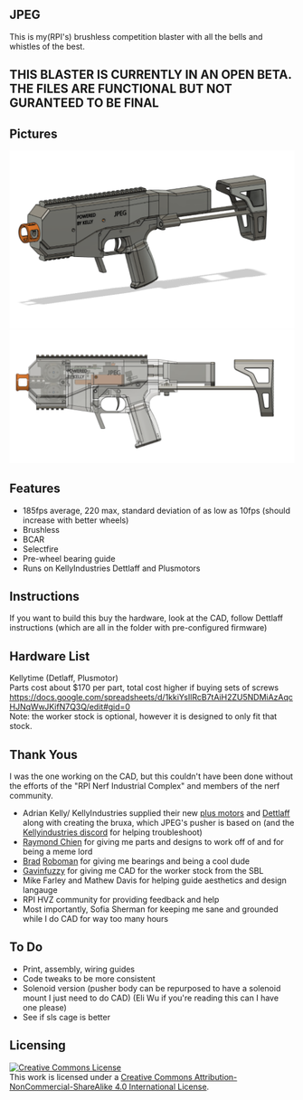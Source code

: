 ## JPEG
This is my(RPI's) brushless competition blaster with all the bells and whistles of the best.

## THIS BLASTER IS CURRENTLY IN AN OPEN BETA. THE FILES ARE FUNCTIONAL BUT NOT GURANTEED TO BE FINAL

## Pictures
<img src="JPEG.png">
<img src="JPEGClear.png">

## Features

- 185fps average, 220 max, standard deviation of as low as 10fps (should increase with better wheels)
- Brushless
- BCAR
- Selectfire
- Pre-wheel bearing guide
- Runs on KellyIndustries Dettlaff and Plusmotors

## Instructions
If you want to build this buy the hardware, look at the CAD, follow Dettlaff instructions (which are all in the folder with pre-configured firmware)

## Hardware List
Kellytime (Detlaff, Plusmotor)  
Parts cost about $170 per part, total cost higher if buying sets of screws  
https://docs.google.com/spreadsheets/d/1kkiYsIlRcB7tAiH2ZU5NDMiAzAqcHJNqWwJKifN7Q3Q/edit#gid=0  
Note: the worker stock is optional, however it is designed to only fit that stock.

## Thank Yous
I was the one working on the CAD, but this couldn't have been done without the efforts of the "RPI Nerf Industrial Complex" and members of the nerf community.
- Adrian Kelly/ KellyIndustries supplied their new [plus motors](https://kellyindustries.us/collections/flywheel-parts/products/plus-motor-brushless) and [Dettlaff](https://kellyindustries.us/collections/flywheel-parts/products/dettlaff-brushless-blaster-controller) along with creating the bruxa, which JPEG's pusher is based on (and the [Kellyindustries discord](https://discord.gg/gnhjt6QDAX) for helping troubleshoot)
- [Raymond Chien](https://www.linkedin.com/in/raymond-chien-1a0341229?original_referer=https%3A%2F%2Fwww.google.com%2F) for giving me parts and designs to work off of and for being a meme lord
- [Brad](https://thefactoryamsterdam.com/) [Roboman](https://roboman.net/) for giving me  bearings and being a cool dude
- [Gavinfuzzy](https://www.etsy.com/shop/GavinfuzzyCustoms) for giving me CAD for the worker stock from the SBL
- Mike Farley and Mathew Davis for helping guide aesthetics and design langauge
- RPI HVZ community for providing feedback and help
- Most importantly, Sofia Sherman for keeping me sane and grounded while I do CAD for way too many hours

## To Do
- Print, assembly, wiring guides
- Code tweaks to be more consistent
- Solenoid version (pusher body can be repurposed to have a solenoid mount I just need to do CAD) (Eli Wu if you're reading this can I have one please)
- See if sls cage is better


## Licensing
<a rel="license" href="http://creativecommons.org/licenses/by-nc-sa/4.0/"><img alt="Creative Commons License" style="border-width:0" src="https://i.creativecommons.org/l/by-nc-sa/4.0/88x31.png" /></a><br />This work is licensed under a <a rel="license" href="http://creativecommons.org/licenses/by-nc-sa/4.0/">Creative Commons Attribution-NonCommercial-ShareAlike 4.0 International License</a>.
